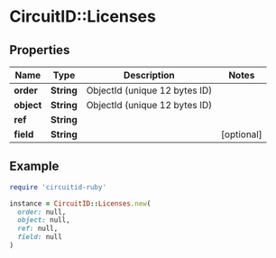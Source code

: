 # CircuitID::Licenses

## Properties

| Name | Type | Description | Notes |
| ---- | ---- | ----------- | ----- |
| **order** | **String** | ObjectId (unique 12 bytes ID) |  |
| **object** | **String** | ObjectId (unique 12 bytes ID) |  |
| **ref** | **String** |  |  |
| **field** | **String** |  | [optional] |

## Example

```ruby
require 'circuitid-ruby'

instance = CircuitID::Licenses.new(
  order: null,
  object: null,
  ref: null,
  field: null
)
```

